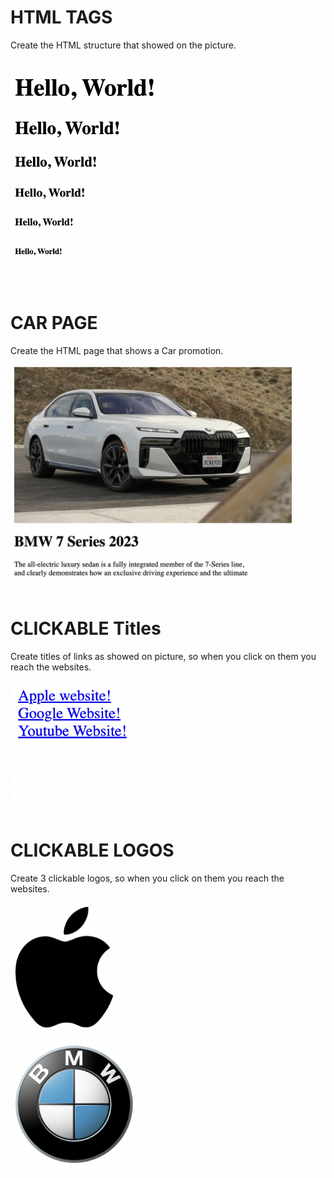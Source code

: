 # HTML TAGS

Create the HTML structure that showed on the picture.

![alt text](h1.png)

# CAR PAGE

Create the HTML page that shows a Car promotion.

![alt text](car7.png)

# CLICKABLE Titles

Create titles of links as showed on picture, so when you click on them you reach the websites.

![alt text](a.png)

# CLICKABLE LOGOS

Create 3 clickable logos, so when you click on them you reach the websites.

![alt text](ab.png)